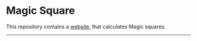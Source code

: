 # Magic Square

This repository contains a [website](https://richie-8dk.github.io/Magic-Square/), that calculates Magic squares.
***
